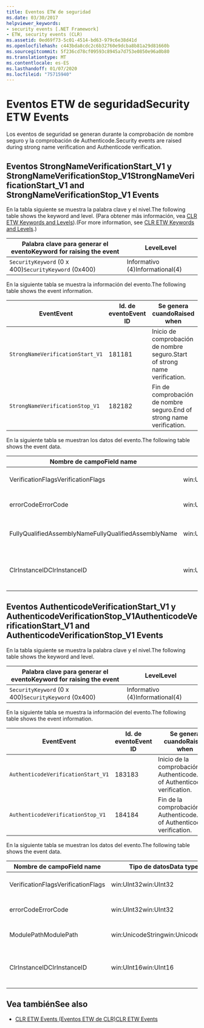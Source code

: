 ```yaml
---
title: Eventos ETW de seguridad
ms.date: 03/30/2017
helpviewer_keywords:
- security events [.NET Framework]
- ETW, security events (CLR)
ms.assetid: 0ed69f73-5c01-4514-bd63-979c6e38d41d
ms.openlocfilehash: c443bda8cdc2c6b32760e9dcba8b81a29d81660b
ms.sourcegitcommit: 5f236cd78cf09593c8945a7d753e0850e96a0b80
ms.translationtype: MT
ms.contentlocale: es-ES
ms.lasthandoff: 01/07/2020
ms.locfileid: "75715940"
---
```

# <a name="security-etw-events"></a><span data-ttu-id="21e07-102">Eventos ETW de seguridad</span><span class="sxs-lookup"><span data-stu-id="21e07-102">Security ETW Events</span></span>

<span data-ttu-id="21e07-103">Los eventos de seguridad se generan durante la comprobación de nombre seguro y la comprobación de Authenticode.</span><span class="sxs-lookup"><span data-stu-id="21e07-103">Security events are raised during strong name verification and Authenticode verification.</span></span>  

## <a name="strongnameverificationstart_v1-and-strongnameverificationstop_v1-events"></a><span data-ttu-id="21e07-104">Eventos StrongNameVerificationStart_V1 y StrongNameVerificationStop_V1</span><span class="sxs-lookup"><span data-stu-id="21e07-104">StrongNameVerificationStart_V1 and StrongNameVerificationStop_V1 Events</span></span>  
 <span data-ttu-id="21e07-105">En la tabla siguiente se muestra la palabra clave y el nivel.</span><span class="sxs-lookup"><span data-stu-id="21e07-105">The following table shows the keyword and level.</span></span> <span data-ttu-id="21e07-106">(Para obtener más información, vea [CLR ETW Keywords and Levels](clr-etw-keywords-and-levels.md)).</span><span class="sxs-lookup"><span data-stu-id="21e07-106">(For more information, see [CLR ETW Keywords and Levels](clr-etw-keywords-and-levels.md).)</span></span>  
  
|<span data-ttu-id="21e07-107">Palabra clave para generar el evento</span><span class="sxs-lookup"><span data-stu-id="21e07-107">Keyword for raising the event</span></span>|<span data-ttu-id="21e07-108">Level</span><span class="sxs-lookup"><span data-stu-id="21e07-108">Level</span></span>|  
|-----------------------------------|-----------|  
|<span data-ttu-id="21e07-109">`SecurityKeyword` (0 x 400)</span><span class="sxs-lookup"><span data-stu-id="21e07-109">`SecurityKeyword` (0x400)</span></span>|<span data-ttu-id="21e07-110">Informativo (4)</span><span class="sxs-lookup"><span data-stu-id="21e07-110">Informational(4)</span></span>|  
  
 <span data-ttu-id="21e07-111">En la siguiente tabla se muestra la información del evento.</span><span class="sxs-lookup"><span data-stu-id="21e07-111">The following table shows the event information.</span></span>  
  
|<span data-ttu-id="21e07-112">Event</span><span class="sxs-lookup"><span data-stu-id="21e07-112">Event</span></span>|<span data-ttu-id="21e07-113">Id. de evento</span><span class="sxs-lookup"><span data-stu-id="21e07-113">Event ID</span></span>|<span data-ttu-id="21e07-114">Se genera cuando</span><span class="sxs-lookup"><span data-stu-id="21e07-114">Raised when</span></span>|  
|-----------|--------------|-----------------|  
|`StrongNameVerificationStart_V1`|<span data-ttu-id="21e07-115">181</span><span class="sxs-lookup"><span data-stu-id="21e07-115">181</span></span>|<span data-ttu-id="21e07-116">Inicio de comprobación de nombre seguro.</span><span class="sxs-lookup"><span data-stu-id="21e07-116">Start of strong name verification.</span></span>|  
|`StrongNameVerificationStop_V1`|<span data-ttu-id="21e07-117">182</span><span class="sxs-lookup"><span data-stu-id="21e07-117">182</span></span>|<span data-ttu-id="21e07-118">Fin de comprobación de nombre seguro.</span><span class="sxs-lookup"><span data-stu-id="21e07-118">End of strong name verification.</span></span>|  
  
 <span data-ttu-id="21e07-119">En la siguiente tabla se muestran los datos del evento.</span><span class="sxs-lookup"><span data-stu-id="21e07-119">The following table shows the event data.</span></span>  
  
|<span data-ttu-id="21e07-120">Nombre de campo</span><span class="sxs-lookup"><span data-stu-id="21e07-120">Field name</span></span>|<span data-ttu-id="21e07-121">Tipo de datos</span><span class="sxs-lookup"><span data-stu-id="21e07-121">Data type</span></span>|<span data-ttu-id="21e07-122">Descripción</span><span class="sxs-lookup"><span data-stu-id="21e07-122">Description</span></span>|  
|----------------|---------------|-----------------|  
|<span data-ttu-id="21e07-123">VerificationFlags</span><span class="sxs-lookup"><span data-stu-id="21e07-123">VerificationFlags</span></span>|<span data-ttu-id="21e07-124">win:UInt32</span><span class="sxs-lookup"><span data-stu-id="21e07-124">win:UInt32</span></span>|<span data-ttu-id="21e07-125">Marcas de verificación.</span><span class="sxs-lookup"><span data-stu-id="21e07-125">The verification flags.</span></span>|  
|<span data-ttu-id="21e07-126">errorCode</span><span class="sxs-lookup"><span data-stu-id="21e07-126">ErrorCode</span></span>|<span data-ttu-id="21e07-127">win:UInt32</span><span class="sxs-lookup"><span data-stu-id="21e07-127">win:UInt32</span></span>|<span data-ttu-id="21e07-128">Código de error HResult.</span><span class="sxs-lookup"><span data-stu-id="21e07-128">The HResult error code.</span></span>|  
|<span data-ttu-id="21e07-129">FullyQualifiedAssemblyName</span><span class="sxs-lookup"><span data-stu-id="21e07-129">FullyQualifiedAssemblyName</span></span>|<span data-ttu-id="21e07-130">win:UnicodeString</span><span class="sxs-lookup"><span data-stu-id="21e07-130">win:UnicodeString</span></span>|<span data-ttu-id="21e07-131">Nombre completo del ensamblado.</span><span class="sxs-lookup"><span data-stu-id="21e07-131">The fully qualified assembly name.</span></span>|  
|<span data-ttu-id="21e07-132">ClrInstanceID</span><span class="sxs-lookup"><span data-stu-id="21e07-132">ClrInstanceID</span></span>|<span data-ttu-id="21e07-133">win:UInt16</span><span class="sxs-lookup"><span data-stu-id="21e07-133">win:UInt16</span></span>|<span data-ttu-id="21e07-134">Identificador único para la instancia de CLR o CoreCLR.</span><span class="sxs-lookup"><span data-stu-id="21e07-134">Unique ID for the instance of CLR or CoreCLR.</span></span>|  

## <a name="authenticodeverificationstart_v1-and-authenticodeverificationstop_v1-events"></a><span data-ttu-id="21e07-135">Eventos AuthenticodeVerificationStart_V1 y AuthenticodeVerificationStop_V1</span><span class="sxs-lookup"><span data-stu-id="21e07-135">AuthenticodeVerificationStart_V1 and AuthenticodeVerificationStop_V1 Events</span></span>  
 <span data-ttu-id="21e07-136">En la tabla siguiente se muestra la palabra clave y el nivel.</span><span class="sxs-lookup"><span data-stu-id="21e07-136">The following table shows the keyword and level.</span></span>  
  
|<span data-ttu-id="21e07-137">Palabra clave para generar el evento</span><span class="sxs-lookup"><span data-stu-id="21e07-137">Keyword for raising the event</span></span>|<span data-ttu-id="21e07-138">Level</span><span class="sxs-lookup"><span data-stu-id="21e07-138">Level</span></span>|  
|-----------------------------------|-----------|  
|<span data-ttu-id="21e07-139">`SecurityKeyword` (0 x 400)</span><span class="sxs-lookup"><span data-stu-id="21e07-139">`SecurityKeyword` (0x400)</span></span>|<span data-ttu-id="21e07-140">Informativo (4)</span><span class="sxs-lookup"><span data-stu-id="21e07-140">Informational(4)</span></span>|  
  
 <span data-ttu-id="21e07-141">En la siguiente tabla se muestra la información del evento.</span><span class="sxs-lookup"><span data-stu-id="21e07-141">The following table shows the event information.</span></span>  
  
|<span data-ttu-id="21e07-142">Event</span><span class="sxs-lookup"><span data-stu-id="21e07-142">Event</span></span>|<span data-ttu-id="21e07-143">Id. de evento</span><span class="sxs-lookup"><span data-stu-id="21e07-143">Event ID</span></span>|<span data-ttu-id="21e07-144">Se genera cuando</span><span class="sxs-lookup"><span data-stu-id="21e07-144">Raised when</span></span>|  
|-----------|--------------|-----------------|  
|`AuthenticodeVerificationStart_V1`|<span data-ttu-id="21e07-145">183</span><span class="sxs-lookup"><span data-stu-id="21e07-145">183</span></span>|<span data-ttu-id="21e07-146">Inicio de la comprobación de Authenticode.</span><span class="sxs-lookup"><span data-stu-id="21e07-146">Start of Authenticode verification.</span></span>|  
|`AuthenticodeVerificationStop_V1`|<span data-ttu-id="21e07-147">184</span><span class="sxs-lookup"><span data-stu-id="21e07-147">184</span></span>|<span data-ttu-id="21e07-148">Fin de la comprobación de Authenticode.</span><span class="sxs-lookup"><span data-stu-id="21e07-148">End of Authenticode verification.</span></span>|  
  
 <span data-ttu-id="21e07-149">En la siguiente tabla se muestran los datos del evento.</span><span class="sxs-lookup"><span data-stu-id="21e07-149">The following table shows the event data.</span></span>  
  
|<span data-ttu-id="21e07-150">Nombre de campo</span><span class="sxs-lookup"><span data-stu-id="21e07-150">Field name</span></span>|<span data-ttu-id="21e07-151">Tipo de datos</span><span class="sxs-lookup"><span data-stu-id="21e07-151">Data type</span></span>|<span data-ttu-id="21e07-152">Descripción</span><span class="sxs-lookup"><span data-stu-id="21e07-152">Description</span></span>|  
|----------------|---------------|-----------------|  
|<span data-ttu-id="21e07-153">VerificationFlags</span><span class="sxs-lookup"><span data-stu-id="21e07-153">VerificationFlags</span></span>|<span data-ttu-id="21e07-154">win:UInt32</span><span class="sxs-lookup"><span data-stu-id="21e07-154">win:UInt32</span></span>|<span data-ttu-id="21e07-155">Marcas de verificación.</span><span class="sxs-lookup"><span data-stu-id="21e07-155">The verification flags.</span></span>|  
|<span data-ttu-id="21e07-156">errorCode</span><span class="sxs-lookup"><span data-stu-id="21e07-156">ErrorCode</span></span>|<span data-ttu-id="21e07-157">win:UInt32</span><span class="sxs-lookup"><span data-stu-id="21e07-157">win:UInt32</span></span>|<span data-ttu-id="21e07-158">Código de error HResult.</span><span class="sxs-lookup"><span data-stu-id="21e07-158">The HResult error code.</span></span>|  
|<span data-ttu-id="21e07-159">ModulePath</span><span class="sxs-lookup"><span data-stu-id="21e07-159">ModulePath</span></span>|<span data-ttu-id="21e07-160">win:UnicodeString</span><span class="sxs-lookup"><span data-stu-id="21e07-160">win:UnicodeString</span></span>|<span data-ttu-id="21e07-161">Ruta de acceso del módulo.</span><span class="sxs-lookup"><span data-stu-id="21e07-161">The module path.</span></span>|  
|<span data-ttu-id="21e07-162">ClrInstanceID</span><span class="sxs-lookup"><span data-stu-id="21e07-162">ClrInstanceID</span></span>|<span data-ttu-id="21e07-163">win:UInt16</span><span class="sxs-lookup"><span data-stu-id="21e07-163">win:UInt16</span></span>|<span data-ttu-id="21e07-164">Identificador único para la instancia de CLR o CoreCLR.</span><span class="sxs-lookup"><span data-stu-id="21e07-164">Unique ID for the instance of CLR or CoreCLR.</span></span>|  
  
## <a name="see-also"></a><span data-ttu-id="21e07-165">Vea también</span><span class="sxs-lookup"><span data-stu-id="21e07-165">See also</span></span>

- [<span data-ttu-id="21e07-166">CLR ETW Events (Eventos ETW de CLR)</span><span class="sxs-lookup"><span data-stu-id="21e07-166">CLR ETW Events</span></span>](clr-etw-events.md)
